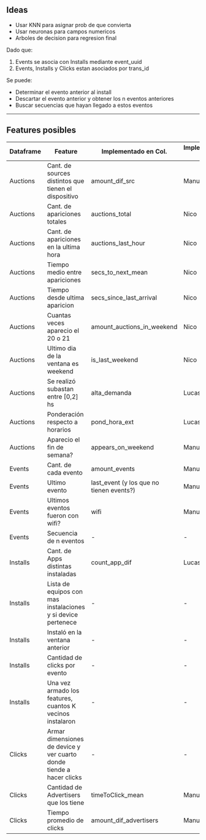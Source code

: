 Ideas
-----

* Usar KNN para asignar prob de que convierta
* Usar neuronas para campos numericos
* Arboles de decision para regresion final

Dado que: 
1. Events se asocia con Installs mediante event_uuid
2. Events, Installs y Clicks estan asociados por trans_id

Se puede: 
* Determinar el evento anterior al install
* Descartar el evento anterior y obtener los n eventos anteriores
* Buscar secuencias que hayan llegado a estos eventos



---
Features posibles 
-----------------

|Dataframe|Feature|Implementado en Col.|Implementado Por|Funciona?|
|---------|-------|--------------------|----------------|---------|
|Auctions|Cant. de sources distintos que tienen el dispositivo|amount_dif_src |Manu|-
|Auctions|Cant. de apariciones totales|auctions_total|Nico|-
|Auctions|Cant. de apariciones en la ultima hora|auctions_last_hour|Nico|-
|Auctions|Tiempo medio entre apariciones|secs_to_next_mean|Nico|-
|Auctions|Tiempo desde ultima aparicion|secs_since_last_arrival|Nico|
|Auctions|Cuantas veces aparecio el 20 o 21|amount_auctions_in_weekend|Nico|-
|Auctions|Ultimo dia de la ventana es  weekend|is_last_weekend|Nico|-
|Auctions|Se realizó subastan entre [0,2] hs|alta_demanda|Lucas|-
|Auctions|Ponderación respecto a horarios|pond_hora_ext|Lucas|-
|Auctions|Aparecio el fin de semana?|appears_on_weekend |Manu|-
|Events|Cant. de cada evento|amount_events|Manu|-
|Events|Ultimo evento|last_event (y los que no tienen events?)|Manu|-
|Events|Ultimos eventos fueron con wifi?| wifi | Manu |-
|Events|Secuencia de n eventos|-|-|-
|Installs|Cant. de Apps distintas instaladas|count_app_dif|Lucas|-
|Installs|Lista de equipos con mas instalaciones y  si device pertenece|-|-|-
|Installs|Instaló en la ventana anterior|-|-|-
|Installs|Cantidad de clicks por evento|-|-|-
|Installs|Una vez armado los features, cuantos K vecinos instalaron|-|-|-
|Clicks|Armar dimensiones de device y ver cuarto donde tiende a hacer clicks|-|-|-
|Clicks|Cantidad de Advertisers que los tiene|timeToClick_mean|Manu|-
|Clicks|Tiempo promedio de clicks|amount_dif_advertisers|Manu|-
 

